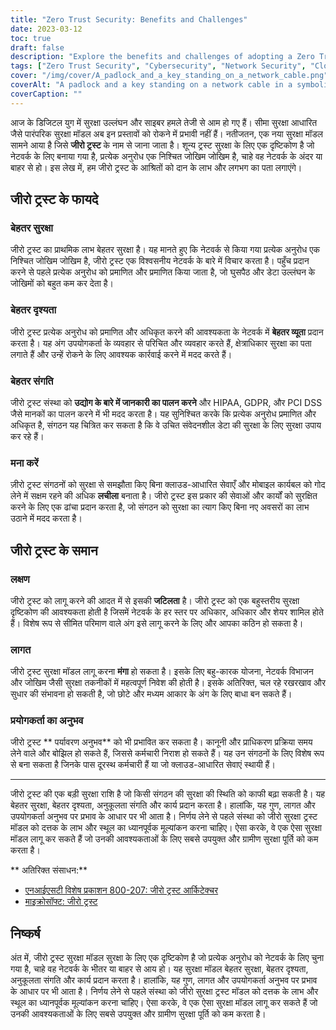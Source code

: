 ```yaml
---
title: "Zero Trust Security: Benefits and Challenges"
date: 2023-03-12
toc: true
draft: false
description: "Explore the benefits and challenges of adopting a Zero Trust security model in today's digital age."
tags: ["Zero Trust Security", "Cybersecurity", "Network Security", "Cloud Security", "Data Protection", "Security Model", "Authentication", "Authorization", "Encryption", "Compliance", "HIPAA", "GDPR", "PCI DSS", "User Experience", "Cost", "Complexity", "Multi-Layered Security", "Visibility", "Flexibility", "Security Breaches"]
cover: "/img/cover/A_padlock_and_a_key_standing_on_a_network_cable.png"
coverAlt: "A padlock and a key standing on a network cable in a symbolic way representing Zero Trust Security."
coverCaption: ""
---
```


 आज के डिजिटल युग में सुरक्षा उल्लंघन और साइबर हमले तेजी से आम हो गए हैं। सीमा सुरक्षा आधारित जैसे पारंपरिक सुरक्षा मॉडल अब इन प्रस्तावों को रोकने में प्रभावी नहीं हैं। नतीजतन, एक नया सुरक्षा मॉडल सामने आया है जिसे **जीरो ट्रस्ट** के नाम से जाना जाता है। शून्य ट्रस्ट सुरक्षा के लिए एक दृष्टिकोण है जो नेटवर्क के लिए बनाया गया है, प्रत्येक अनुरोध एक निश्चित जोखिम जोखिम है, चाहे वह नेटवर्क के अंदर या बाहर से हो। इस लेख में, हम जीरो ट्रस्ट के आश्रितों को दान के लाभ और लगभग का पता लगाएंगे।  ## जीरो ट्रस्ट के फायदे  ### बेहतर सुरक्षा  जीरो ट्रस्ट का प्राथमिक लाभ बेहतर सुरक्षा है। यह मानते हुए कि नेटवर्क से किया गया प्रत्येक अनुरोध एक निश्चित जोखिम जोखिम है, जीरो ट्रस्ट एक विश्वसनीय नेटवर्क के बारे में विचार करता है। पहुँच प्रदान करने से पहले प्रत्येक अनुरोध को प्रमाणित और प्रमाणित किया जाता है, जो घुसपैठ और डेटा उल्लंघन के जोखिमों को बहुत कम कर देता है।  ### बेहतर दृश्यता  जीरो ट्रस्ट प्रत्येक अनुरोध को प्रमाणित और अधिकृत करने की आवश्यकता के नेटवर्क में **बेहतर व्यूता** प्रदान करता है। यह अंग उपयोगकर्ता के व्यवहार से परिचित और व्यवहार करते हैं, क्षेत्राधिकार सुरक्षा का पता लगाते हैं और उन्हें रोकने के लिए आवश्यक कार्रवाई करने में मदद करते हैं।  ### बेहतर संगति  जीरो ट्रस्ट संस्था को **उद्योग के बारे में जानकारी का पालन करने** और HIPAA, GDPR, और PCI DSS जैसे मानकों का पालन करने में भी मदद करता है। यह सुनिश्चित करके कि प्रत्येक अनुरोध प्रमाणित और अधिकृत है, संगठन यह चित्रित कर सकता है कि वे उचित संवेदनशील डेटा की सुरक्षा के लिए सुरक्षा उपाय कर रहे हैं।  ### मना करें  ज़ीरो ट्रस्ट संगठनों को सुरक्षा से समझौता किए बिना क्लाउड-आधारित सेवाएँ और मोबाइल कार्यबल को गोद लेने में सक्षम रहने की अधिक **लचीला** बनाता है। जीरो ट्रस्ट इस प्रकार की सेवाओं और कार्यों को सुरक्षित करने के लिए एक ढांचा प्रदान करता है, जो संगठन को सुरक्षा का त्याग किए बिना नए अवसरों का लाभ उठाने में मदद करता है।  ## जीरो ट्रस्ट के समान  ### लक्षण  जीरो ट्रस्ट को लागू करने की आदत में से इसकी **जटिलता** है। जीरो ट्रस्ट को एक बहुस्तरीय सुरक्षा दृष्टिकोण की आवश्यकता होती है जिसमें नेटवर्क के हर स्तर पर अधिकार, अधिकार और शेयर शामिल होते हैं। विशेष रूप से सीमित परिमाण वाले अंग इसे लागू करने के लिए और आपका कठिन हो सकता है।  ### लागत  जीरो ट्रस्ट सुरक्षा मॉडल लागू करना **मंगा** हो सकता है। इसके लिए बहु-कारक योजना, नेटवर्क विभाजन और जोखिम जैसी सुरक्षा तकनीकों में महत्वपूर्ण निवेश की होती है। इसके अतिरिक्त, चल रहे रखरखाव और सुधार की संभावना हो सकती है, जो छोटे और मध्यम आकार के अंग के लिए बाधा बन सकते हैं।  ### प्रयोगकर्ता का अनुभव  जीरो ट्रस्ट ** पर्यावरण अनुभव** को भी प्रभावित कर सकता है। कानूनी और प्राधिकरण प्रक्रिया समय लेने वाले और बोझिल हो सकते हैं, जिससे कर्मचारी निराश हो सकते हैं। यह उन संगठनों के लिए विशेष रूप से बना सकता है जिनके पास दूरस्थ कर्मचारी हैं या जो क्लाउड-आधारित सेवाएं स्थायी हैं।  ______  जीरो ट्रस्ट की एक बड़ी सुरक्षा राशि है जो किसी संगठन की सुरक्षा की स्थिति को काफी बढ़ा सकती है। यह बेहतर सुरक्षा, बेहतर दृश्यता, अनुकूलता संगति और कार्य प्रदान करता है। हालांकि, यह गुण, लागत और उपयोगकर्ता अनुभव पर प्रभाव के आधार पर भी आता है। निर्णय लेने से पहले संस्था को जीरो सुरक्षा ट्रस्ट मॉडल को दत्तक के लाभ और स्थूल का ध्यानपूर्वक मूल्यांकन करना चाहिए। ऐसा करके, वे एक ऐसा सुरक्षा मॉडल लागू कर सकते हैं जो उनकी आवश्यकताओं के लिए सबसे उपयुक्त और ग्रामीण सुरक्षा पूर्ति को कम करता है।  ** अतिरिक्त संसाधन:** - [एनआईएसटी विशेष प्रकाशन 800-207: जीरो ट्रस्ट आर्किटेक्चर](https://csrc.nist.gov/publications/detail/sp/800-207/final) - [माइक्रोसॉफ्ट: जीरो ट्रस्ट](https://www.microsoft.com/en-us/security/business/zero-trust)  ## निष्कर्ष  अंत में, जीरो ट्रस्ट सुरक्षा मॉडल सुरक्षा के लिए एक दृष्टिकोण है जो प्रत्येक अनुरोध को नेटवर्क के लिए चुना गया है, चाहे वह नेटवर्क के भीतर या बाहर से आय हो। यह सुरक्षा मॉडल बेहतर सुरक्षा, बेहतर दृश्यता, अनुकूलता संगति और कार्य प्रदान करता है। हालांकि, यह गुण, लागत और उपयोगकर्ता अनुभव पर प्रभाव के आधार पर भी आता है। निर्णय लेने से पहले संस्था को जीरो सुरक्षा ट्रस्ट मॉडल को दत्तक के लाभ और स्थूल का ध्यानपूर्वक मूल्यांकन करना चाहिए। ऐसा करके, वे एक ऐसा सुरक्षा मॉडल लागू कर सकते हैं जो उनकी आवश्यकताओं के लिए सबसे उपयुक्त और ग्रामीण सुरक्षा पूर्ति को कम करता है।